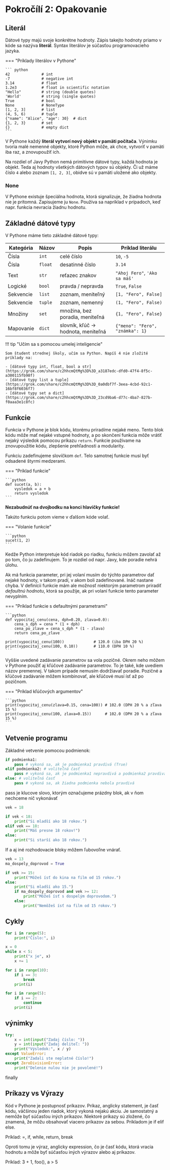 # Pokročílí 2: Opakovanie

## Literál

Dátové typy majú svoje konkrétne hodnoty. Zápis takejto hodnoty priamo v kóde sa nazýva **literál**. Syntax literálov je súčasťou programovacieho jazyka.

=== "Príklady literálov v Pythone"

    ``` python
    42              # int
    -7              # negative int
    3.14            # float
    1.2e3           # float in scientific notation
    "Hello"         # string (double quotes)
    'World'         # string (single quotes)
    True            # bool
    None            # NoneType
    [1, 2, 3]       # list
    (4, 5, 6)       # tuple
    {"name": "Alice", "age": 30}  # dict
    {1, 2, 3}       # set
    {}              # empty dict
    ```

V Pythone každý **literál vytvorí nový objekt v pamäti počítača**. Výnimku tvoria malé nemenné objekty, ktoré Python môže, ak chce, vytvoriť v pamäti iba raz, a znovupoužiť ich. 

Na rozdiel of Javy Python nemá primitívne dátové typy, každá hodnota je objekt. Teda aj hodnoty všetkých dátových typov sú objekty. Či už máme číslo `4` alebo zoznam `[1, 2, 3]`, obidve sú v pamäti uložené ako objekty.

### None

V Pythone existuje špeciálna hodnota, ktorá signalizuje, že žiadna hodnota nie je prítomná. Zapisujeme ju `None`. Používa sa napríklad v prípadoch, keď napr. funkcia nevracia žiadnu hodnotu.

## Základné dátové typy

V Pythone máme tieto základné dátové typy:

| Kategória | Názov | Popis | Príklad literálu |
| --- | --- | --- | --- |
| Čísla | `int` | celé číslo | `10`, `-5` |
| Čísla | `float` | desatinné číslo | `3.14` |
| Text | `str` | reťazec znakov | `"Ahoj Fero"`, `'Ako sa máš'` |
| Logické | `bool` | pravda / nepravda | `True`, `False` |
| Sekvencie | `list` | zoznam, meniteľný | `[1, "Fero", False]` |
| Sekvencie | `tuple` | zoznam, nemenný | `(1, "Fero", False)` |
| Množiny | `set` | množina, bez poradia, meniteľná | `{1, "Fero", False}` |
| Mapovanie | `dict` | slovník, kľúč -> hodnota, meniteľná | `{"meno": "Fero", "známka": 1}` |


!!! tip "Učím sa s pomocou umelej inteligencie"

    Som študent strednej školy, učím sa Python. Napíš 4 nie zložité príklady na:

    - [dátové typy int, float, bool a str](https://grok.com/share/c2hhcmQtMg%3D%3D_a3187edc-dfd0-47f4-8f5c-a300115fb98f)
    - [dátové typy list a tuple](https://grok.com/share/c2hhcmQtMg%3D%3D_0a0dbf7f-3eea-4cbd-92c1-16bf8f6036f7)
    - [dátové typy set a dict](https://grok.com/share/c2hhcmQtMg%3D%3D_23cd9ba6-d77c-4ba7-827b-f0aaa3e1c8fc)

## Funkcie

Funkcia v Pythone je blok kódu, ktorému priradíme nejaké meno. Tento blok kódu môže mať nejaké vstupné hodnoty, a po skončení funkcia môže vrátiť nejaký výsledok pomocou príkazu `return`. Funkcie používame na znovupoužitie kódu, zlepšenie prehľadnosti a modularity.

Funkciu zadefinujeme slovíčkom `def`. Telo samotnej funkcie musí byť odsadené štyrmi medzerami.

=== "Príklad funkcie"

    ```python
    def sucet(a, b):
        vysledok = a + b
        return vysledok
    ```

**Nezabudnúť na dvojbodku na konci hlavičky funkcie!**

Takúto funkciu potom vieme v ďalšom kóde volať.

=== "Volanie funkcie"

    ```python
    sucet(1, 2)
    ```

Kedže Python interpretuje kód riadok po riadku, funkciu môžem zavolať až po tom, čo ju zadefinujem. To je rozdiel od napr. Javy, kde poradie nehrá úlohu.

Ak má funkcia parameter, pri jej volaní musím do týchto parametrov dať nejaké hodnoty, v takom pradí, v akom boli zadefinované. Ináč nastane chyba. V definícii funkcie mám ale možnosť niektorým parametrom priradiť *defaultnú hodnotu*, ktorá sa použije, ak pri volaní funkcie tento parameter nevyplním.

=== "Príklad funkcie s defaultnými parametrami"

    ```python
    def vypocitaj_cenu(cena, dph=0.20, zlava=0.0):
        cena_s_dph = cena * (1 + dph)
        cena_po_zlave = cena_s_dph * (1 - zlava)
        return cena_po_zlave

    print(vypocitaj_cenu(100))             # 120.0 (iba DPH 20 %)
    print(vypocitaj_cenu(100, 0.10))       # 110.0 (DPH 10 %)
    ```

Vyššie uvedené zadávanie parametrov sa vola pozičné. Okrem neho môžem v Pythone použiť aj kľúčové zadávanie parametrov. To je také, kde uvediem názov premennej. V takom prípade nemusím dodržiavať poradie. Pozičné a kľúčové zadávanie môžem kombinovať, ale kľúčové musí ísť až po pozičnom.

=== "Príklad kľúčových argumentov"

    ```python
    print(vypocitaj_cenu(zlava=0.15, cena=100)) # 102.0 (DPH 20 % a zľava 15 %)
    print(vypocitaj_cenu(100, zlava=0.15))      # 102.0 (DPH 20 % a zľava 15 %)
    ```


## Vetvenie programu

Základné vetvenie pomocou podmienok:

```python
if podmienka1:
    pass # vykoná sa, ak je podmienka1 pravdivá (True)
elif podmienka2: # voliteľná časť
    pass # vykoná sa, ak je podmienka1 nepravdivá a podmienka2 pravdivá
else: # voliteľná časť
    pass # vykoná sa, ak žiadna podmienka nebola pravdivá
```

pass je klucove slovo, ktorým označujeme prázdny blok, ak v ňom nechceme nič vykonávať

```python
vek = 18

if vek < 18:
    print("Si mladší ako 18 rokov.")
elif vek == 18:
    print("Máš presne 18 rokov!")
else:
    print("Si starší ako 18 rokov.")
```

If a aj iné rozhodovacie bloky môžem ľubovoľne vnárať.

```python
vek = 13
ma_dospely_doprovod = True

if vek >= 15:
    print("Môžeš ísť do kina na film od 15 rokov.")
else:
    print("Si mladší ako 15.")
    if ma_dospely_doprovod and vek >= 12:
        print("Môžeš ísť s dospelým doprovodom.")
    else:
        print("Nemôžeš ísť na film od 15 rokov.")
```

## Cykly

```python
for i in range(5):
    print("Číslo:", i)
```

```python
x = 0
while x < 5:
    print("x je", x)
    x += 1
```

```python
for i in range(10):
    if i == 3:
        break
    print(i)
```

```python
for i in range(5):
    if i == 2:
        continue
    print(i)
```

## výnimky

```python
try:
    x = int(input("Zadaj číslo: "))
    y = int(input("Zadaj deliteľ: "))
    print("Výsledok:", x / y)
except ValueError:
    print("Zadali ste neplatné číslo!")
except ZeroDivisionError:
    print("Delenie nulou nie je povolené!")
```

finally

## Príkazy vs Výrazy

Kód v Pythone je postupnosť príkazov. Príkaz, anglicky statement, je časť kódu, väčšinou jeden riadok, ktorý vykoná nejakú akciu. Je samostatný a nemôže byť súčasťou iných príkazov. Niektoré príkazy sú zložené, čo znamená, že môžu obsahovať viacero príkazov za sebou. Príkladom je if elif else.

Príklad: =, if, while, return, break

Oproti tomu je výraz, anglicky expression, čo je časť kódu, ktorá vracia hodnotu a môže byť súčasťou iných výrazov alebo aj príkazov.

Príklad: 3 + 1, foo(), a > 5


